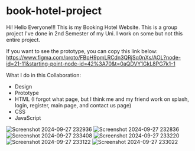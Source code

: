 # book-hotel-project

Hi! Hello Everyone!!!
This is my Booking Hotel Website. This is a group project I've done in 2nd Semester of my Uni.
I work on some but not this entire project.

If you want to see the prototype, you can copy this link below:
https://www.figma.com/proto/FBpH9pmLRCdn3QRjSq0nXs/AOL?node-id=21-11&starting-point-node-id=42%3A70&t=0aQDVY1GkL8PG7k1-1 

What I do in this Collaboration:

- Design
- Prototype
- HTML (I forgot what page, but I think me and my friend work on splash, login, register, main page, and contact us page)
- CSS
- JavaScript

![Screenshot 2024-09-27 232936](https://github.com/user-attachments/assets/f57a2ed4-c57c-4951-b07c-b13d0b4891c0)
![Screenshot 2024-09-27 232836](https://github.com/user-attachments/assets/106cffee-fd16-45e1-b656-d8a02e95c479)
![Screenshot 2024-09-27 233408](https://github.com/user-attachments/assets/aad3aa4d-c0a7-472a-b7ab-6684aef62a81)
![Screenshot 2024-09-27 233220](https://github.com/user-attachments/assets/720310d7-28bf-42b4-bf4a-033807654d89)
![Screenshot 2024-09-27 233122](https://github.com/user-attachments/assets/29762b5c-191b-45bd-8be3-7c78edd1e78d)
![Screenshot 2024-09-27 233022](https://github.com/user-attachments/assets/7bd0f5a1-369a-474e-b13c-0534a3f70cad)


